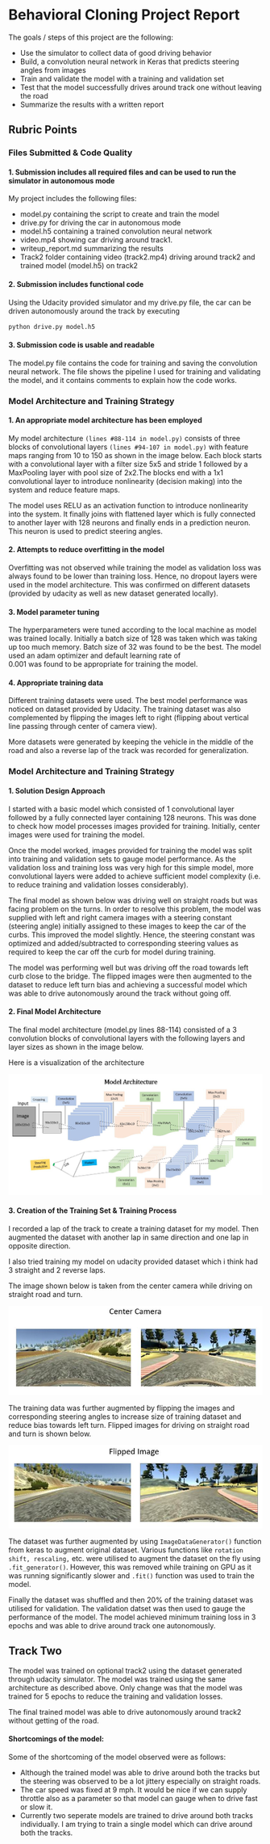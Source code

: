 # **Behavioral Cloning Project Report** 

The goals / steps of this project are the following:
* Use the simulator to collect data of good driving behavior
* Build, a convolution neural network in Keras that predicts steering angles from images
* Train and validate the model with a training and validation set
* Test that the model successfully drives around track one without leaving the road
* Summarize the results with a written report

[//]: # (Image References)

[image1]: ./Images/Model_Arch.jpg "Model Architecture"
[image2]: ./Images/Strght_turn.jpg "Straight and trun "
[image3]: ./Images/Strght_turn_flipd.jpg "Straight and trun flipped"

## Rubric Points

### Files Submitted & Code Quality

#### 1. Submission includes all required files and can be used to run the simulator in autonomous mode

My project includes the following files:
* model.py containing the script to create and train the model
* drive.py for driving the car in autonomous mode
* model.h5 containing a trained convolution neural network 
* video.mp4 showing car driving around track1.
* writeup_report.md summarizing the results
* Track2 folder containing video (track2.mp4) driving around track2 and trained model (model.h5) on track2

#### 2. Submission includes functional code
Using the Udacity provided simulator and my drive.py file, the car can be driven autonomously around the track by executing 
```sh
python drive.py model.h5
```

#### 3. Submission code is usable and readable

The model.py file contains the code for training and saving the convolution neural network. The file shows the pipeline I used for training and validating the model, and it contains comments to explain how the code works.

### Model Architecture and Training Strategy

#### 1. An appropriate model architecture has been employed

My model architecture `(lines #88-114 in model.py)` consists of three blocks of convolutional 
layers `(lines #94-107 in model.py)` with feature maps ranging from 10 to 150 as shown in the 
image below. Each block starts with a convolutional layer with a filter size 5x5 and stride 1 
followed by a MaxPooling layer with pool size of 2x2.The blocks end with a 1x1 convolutional 
layer to introduce nonlinearity (decision making) into the system and reduce feature maps. 

The model uses RELU as an activation function to introduce nonlinearity into the system. It 
finally joins with flattened layer which is fully connected to another layer with 128 neurons 
and finally ends in a prediction neuron. This neuron is used to predict steering angles. 

#### 2. Attempts to reduce overfitting in the model

Overfitting was not observed while training the model as validation loss was always 
found to be lower than training loss. Hence, no dropout layers were used in the model 
architecture. This was confirmed on different datasets (provided by udacity as well as
new dataset generated locally). 

#### 3. Model parameter tuning

The hyperparameters were tuned according to the local machine as model was trained locally.
Initially a batch size of 128 was taken which was taking up too much memory. Batch size of 32
was found to be the best. The model used an adam optimizer and default learning rate of  
0.001 was found to be appropriate for training the model.

#### 4. Appropriate training data

Different training datasets were used. The best model performance was noticed on dataset
provided by Udacity. The training dataset was also complemented by flipping the images 
left to right (flipping about vertical line passing through center of camera view). 
 
More datasets were generated by keeping the vehicle in the middle of the road and also a 
reverse lap of the track was recorded for generalization.

### Model Architecture and Training Strategy

#### 1. Solution Design Approach

I started with a basic model which consisted of 1 convolutional layer followed by a fully 
connected layer containing 128 neurons. This was done to check how model processes images
provided for training. Initially, center images were used for training the model.

Once the model worked, images provided for training the model was split into training and 
validation sets to gauge model performance. As the validation loss and training loss was very 
high for this simple model, more convolutional layers were added to achieve sufficient model 
complexity (i.e. to reduce training and validation losses considerably).

The final model as shown below was driving well on straight roads but was facing problem on the 
turns. In order to resolve this problem, the model was supplied with left and right camera images
with a steering constant (steering angle) initially assigned to these images to keep the car of the curbs. 
This improved the model slightly. Hence, the steering constant was optimized and added/subtracted to 
corresponding steering values as required to keep the car off the curb for model during training. 

The model was performing well but was driving off the road towards left curb close to the bridge. 
The flipped images were then augmented to the dataset to reduce left turn bias and achieving a 
successful model which was able to drive autonomously around the track without going off.

#### 2. Final Model Architecture

The final model architecture (model.py lines 88-114) consisted of a 3 convolution blocks of convolutional
layers with the following layers and layer sizes as shown in the image below.

Here is a visualization of the architecture 

![alt text][image1]

#### 3. Creation of the Training Set & Training Process

I recorded a lap of the track to create a training dataset for my model. Then augmented the dataset with another
lap in same direction and one lap in opposite direction.

I also tried training my model on udacity provided dataset which i think had 3 straight and 2 reverse laps.

The image shown below is taken from the center camera while driving on straight road and turn. 

![alt text][image2]

The training data was further augmented by flipping the images and corresponding steering angles to increase size 
of training dataset and reduce bias towards left turn. Flipped images for driving on straight road and turn is 
shown below.

![alt text][image3]

The dataset was further augmented by using `ImageDataGenerator()` function from keras to augment original dataset.
Various functions like `rotation shift, rescaling,` etc. were utilised to augment the dataset on the fly using 
`.fit_generator()`. However, this was removed while training on GPU as it was running significantly slower and 
`.fit()` function was used to train the model. 

Finally the dataset was shuffled and then 20% of the training dataset was utilised for validation. The validation 
datset was then used to gauge the performance of the model. The model achieved minimum training loss in 3 epochs 
and was able to drive around track one autonomously.

## Track Two

The model was trained on optional track2 using the dataset generated through udacity simulator. The model was 
trained using the same architecture as described above. Only change was that the model was trained for 5 epochs 
to reduce the training and validation losses. 

The final trained model was able to drive autonomously around track2 without getting of the road.

#### Shortcomings of the model:
Some of the shortcoming of the model observed were as follows:
* Although the trained model was able to drive around both the tracks but the steering was observed to be a lot
jittery especially on straight roads. 
* The car speed was fixed at 9 mph. It would be nice if we can supply throttle also as a parameter so that
model can gauge when to drive fast or slow it. 
* Currently two seperate models are trained to drive around both tracks individually. I am trying to train 
a single model which can drive around both the tracks.

